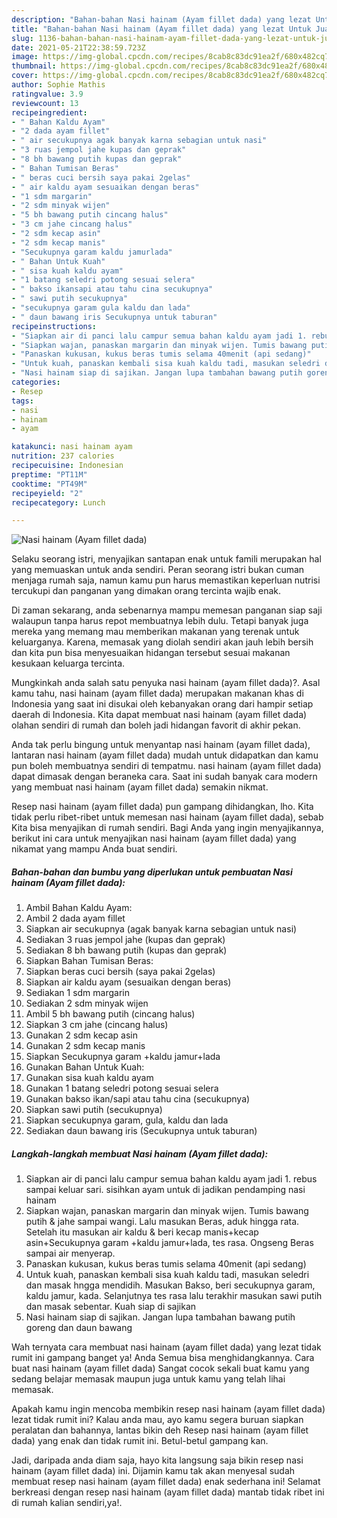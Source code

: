 ```yaml
---
description: "Bahan-bahan Nasi hainam (Ayam fillet dada) yang lezat Untuk Jualan"
title: "Bahan-bahan Nasi hainam (Ayam fillet dada) yang lezat Untuk Jualan"
slug: 1136-bahan-bahan-nasi-hainam-ayam-fillet-dada-yang-lezat-untuk-jualan
date: 2021-05-21T22:38:59.723Z
image: https://img-global.cpcdn.com/recipes/8cab8c83dc91ea2f/680x482cq70/nasi-hainam-ayam-fillet-dada-foto-resep-utama.jpg
thumbnail: https://img-global.cpcdn.com/recipes/8cab8c83dc91ea2f/680x482cq70/nasi-hainam-ayam-fillet-dada-foto-resep-utama.jpg
cover: https://img-global.cpcdn.com/recipes/8cab8c83dc91ea2f/680x482cq70/nasi-hainam-ayam-fillet-dada-foto-resep-utama.jpg
author: Sophie Mathis
ratingvalue: 3.9
reviewcount: 13
recipeingredient:
- " Bahan Kaldu Ayam"
- "2 dada ayam fillet"
- " air secukupnya agak banyak karna sebagian untuk nasi"
- "3 ruas jempol jahe kupas dan geprak"
- "8 bh bawang putih kupas dan geprak"
- " Bahan Tumisan Beras"
- " beras cuci bersih saya pakai 2gelas"
- " air kaldu ayam sesuaikan dengan beras"
- "1 sdm margarin"
- "2 sdm minyak wijen"
- "5 bh bawang putih cincang halus"
- "3 cm jahe cincang halus"
- "2 sdm kecap asin"
- "2 sdm kecap manis"
- "Secukupnya garam kaldu jamurlada"
- " Bahan Untuk Kuah"
- " sisa kuah kaldu ayam"
- "1 batang seledri potong sesuai selera"
- " bakso ikansapi atau tahu cina secukupnya"
- " sawi putih secukupnya"
- "secukupnya garam gula kaldu dan lada"
- " daun bawang iris Secukupnya untuk taburan"
recipeinstructions:
- "Siapkan air di panci lalu campur semua bahan kaldu ayam jadi 1. rebus sampai keluar sari. sisihkan ayam untuk di jadikan pendamping nasi hainam"
- "Siapkan wajan, panaskan margarin dan minyak wijen. Tumis bawang putih &amp; jahe sampai wangi. Lalu masukan Beras, aduk hingga rata. Setelah itu masukan air kaldu &amp; beri kecap manis+kecap asin+Secukupnya garam +kaldu jamur+lada, tes rasa. Ongseng Beras sampai air menyerap."
- "Panaskan kukusan, kukus beras tumis selama 40menit (api sedang)"
- "Untuk kuah, panaskan kembali sisa kuah kaldu tadi, masukan seledri dan masak hngga mendidih. Masukan Bakso, beri secukupnya garam, kaldu jamur, kada. Selanjutnya tes rasa lalu terakhir masukan sawi putih dan masak sebentar. Kuah siap di sajikan"
- "Nasi hainam siap di sajikan. Jangan lupa tambahan bawang putih goreng dan daun bawang"
categories:
- Resep
tags:
- nasi
- hainam
- ayam

katakunci: nasi hainam ayam 
nutrition: 237 calories
recipecuisine: Indonesian
preptime: "PT11M"
cooktime: "PT49M"
recipeyield: "2"
recipecategory: Lunch

---
```



![Nasi hainam (Ayam fillet dada)](https://img-global.cpcdn.com/recipes/8cab8c83dc91ea2f/680x482cq70/nasi-hainam-ayam-fillet-dada-foto-resep-utama.jpg)

Selaku seorang istri, menyajikan santapan enak untuk famili merupakan hal yang memuaskan untuk anda sendiri. Peran seorang istri bukan cuman menjaga rumah saja, namun kamu pun harus memastikan keperluan nutrisi tercukupi dan panganan yang dimakan orang tercinta wajib enak.

Di zaman  sekarang, anda sebenarnya mampu memesan panganan siap saji walaupun tanpa harus repot membuatnya lebih dulu. Tetapi banyak juga mereka yang memang mau memberikan makanan yang terenak untuk keluarganya. Karena, memasak yang diolah sendiri akan jauh lebih bersih dan kita pun bisa menyesuaikan hidangan tersebut sesuai makanan kesukaan keluarga tercinta. 



Mungkinkah anda salah satu penyuka nasi hainam (ayam fillet dada)?. Asal kamu tahu, nasi hainam (ayam fillet dada) merupakan makanan khas di Indonesia yang saat ini disukai oleh kebanyakan orang dari hampir setiap daerah di Indonesia. Kita dapat membuat nasi hainam (ayam fillet dada) olahan sendiri di rumah dan boleh jadi hidangan favorit di akhir pekan.

Anda tak perlu bingung untuk menyantap nasi hainam (ayam fillet dada), lantaran nasi hainam (ayam fillet dada) mudah untuk didapatkan dan kamu pun boleh membuatnya sendiri di tempatmu. nasi hainam (ayam fillet dada) dapat dimasak dengan beraneka cara. Saat ini sudah banyak cara modern yang membuat nasi hainam (ayam fillet dada) semakin nikmat.

Resep nasi hainam (ayam fillet dada) pun gampang dihidangkan, lho. Kita tidak perlu ribet-ribet untuk memesan nasi hainam (ayam fillet dada), sebab Kita bisa menyajikan di rumah sendiri. Bagi Anda yang ingin menyajikannya, berikut ini cara untuk menyajikan nasi hainam (ayam fillet dada) yang nikamat yang mampu Anda buat sendiri.

<!--inarticleads1-->

##### Bahan-bahan dan bumbu yang diperlukan untuk pembuatan Nasi hainam (Ayam fillet dada):

1. Ambil  Bahan Kaldu Ayam:
1. Ambil 2 dada ayam fillet
1. Siapkan  air secukupnya (agak banyak karna sebagian untuk nasi)
1. Sediakan 3 ruas jempol jahe (kupas dan geprak)
1. Sediakan 8 bh bawang putih (kupas dan geprak)
1. Siapkan  Bahan Tumisan Beras:
1. Siapkan  beras cuci bersih (saya pakai 2gelas)
1. Siapkan  air kaldu ayam (sesuaikan dengan beras)
1. Sediakan 1 sdm margarin
1. Sediakan 2 sdm minyak wijen
1. Ambil 5 bh bawang putih (cincang halus)
1. Siapkan 3 cm jahe (cincang halus)
1. Gunakan 2 sdm kecap asin
1. Gunakan 2 sdm kecap manis
1. Siapkan Secukupnya garam +kaldu jamur+lada
1. Gunakan  Bahan Untuk Kuah:
1. Gunakan  sisa kuah kaldu ayam
1. Gunakan 1 batang seledri potong sesuai selera
1. Gunakan  bakso ikan/sapi atau tahu cina (secukupnya)
1. Siapkan  sawi putih (secukupnya)
1. Siapkan secukupnya garam, gula, kaldu dan lada
1. Sediakan  daun bawang iris (Secukupnya untuk taburan)




<!--inarticleads2-->

##### Langkah-langkah membuat Nasi hainam (Ayam fillet dada):

1. Siapkan air di panci lalu campur semua bahan kaldu ayam jadi 1. rebus sampai keluar sari. sisihkan ayam untuk di jadikan pendamping nasi hainam
1. Siapkan wajan, panaskan margarin dan minyak wijen. Tumis bawang putih &amp; jahe sampai wangi. Lalu masukan Beras, aduk hingga rata. Setelah itu masukan air kaldu &amp; beri kecap manis+kecap asin+Secukupnya garam +kaldu jamur+lada, tes rasa. Ongseng Beras sampai air menyerap.
1. Panaskan kukusan, kukus beras tumis selama 40menit (api sedang)
1. Untuk kuah, panaskan kembali sisa kuah kaldu tadi, masukan seledri dan masak hngga mendidih. Masukan Bakso, beri secukupnya garam, kaldu jamur, kada. Selanjutnya tes rasa lalu terakhir masukan sawi putih dan masak sebentar. Kuah siap di sajikan
1. Nasi hainam siap di sajikan. Jangan lupa tambahan bawang putih goreng dan daun bawang




Wah ternyata cara membuat nasi hainam (ayam fillet dada) yang lezat tidak rumit ini gampang banget ya! Anda Semua bisa menghidangkannya. Cara buat nasi hainam (ayam fillet dada) Sangat cocok sekali buat kamu yang sedang belajar memasak maupun juga untuk kamu yang telah lihai memasak.

Apakah kamu ingin mencoba membikin resep nasi hainam (ayam fillet dada) lezat tidak rumit ini? Kalau anda mau, ayo kamu segera buruan siapkan peralatan dan bahannya, lantas bikin deh Resep nasi hainam (ayam fillet dada) yang enak dan tidak rumit ini. Betul-betul gampang kan. 

Jadi, daripada anda diam saja, hayo kita langsung saja bikin resep nasi hainam (ayam fillet dada) ini. Dijamin kamu tak akan menyesal sudah membuat resep nasi hainam (ayam fillet dada) enak sederhana ini! Selamat berkreasi dengan resep nasi hainam (ayam fillet dada) mantab tidak ribet ini di rumah kalian sendiri,ya!.

